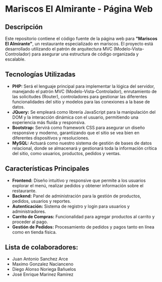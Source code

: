 # Mariscos El Almirante - Página Web

## Descripción

Este repositorio contiene el código fuente de la página web para **"Mariscos El Almirante"**, un restaurante especializado en mariscos. El proyecto está desarrollado utilizando el patrón de arquitectura MVC (Modelo-Vista-Controlador) para asegurar una estructura de código organizada y escalable.

## Tecnologías Utilizadas

- **PHP:** Será el lenguaje principal para implementar la lógica del servidor, manejando el patrón MVC (Modelo-Vista-Controlador), enrutamiento de las solicitudes (Router), controladores para gestionar las diferentes funcionalidades del sitio y modelos para las conexiones a la base de datos.
- **JQuery:** Se empleará como librería JavaScript para la manipulación del DOM y la interacción dinámica con el usuario, permitiendo una experiencia más fluida y responsiva.
- **Bootstrap:** Servirá como framework CSS para asegurar un diseño responsive y moderno, garantizando que el sitio se vea bien en diferentes dispositivos y resoluciones.
- **MySQL:** Actuará como nuestro sistema de gestión de bases de datos relacional, donde se almacenará y gestionará toda la información crítica del sitio, como usuarios, productos, pedidos y ventas.


## Características Principales

- **Frontend:** Diseño intuitivo y responsive que permite a los usuarios explorar el menú, realizar pedidos y obtener información sobre el restaurante.
- **Backend:** Panel de administración para la gestión de productos, pedidos, usuarios y reportes.
- **Autenticación:** Sistema de registro y login para usuarios y administradores.
- **Carrito de Compras:** Funcionalidad para agregar productos al carrito y proceder al pago.
- **Gestión de Pedidos:** Procesamiento de pedidos y pagos tanto en línea como en tienda física.

## Lista de colaboradores:
- Juan Antonio Sanchez Arce
- Maximo Gonzalez Nacianceno
- Diego Alonso Noriega Bañuelos
- José Enrique Marinez Ramirez
